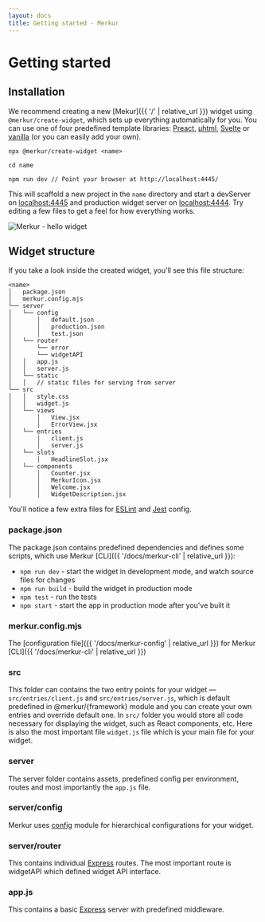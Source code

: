 ```yaml
---
layout: docs
title: Getting started - Merkur
---
```


# Getting started

## Installation

We recommend creating a new  [Mekur]({{ '/' | relative_url }}) widget using `@merkur/create-widget`, which sets up everything automatically for you. You can use one of four predefined template libraries: [Preact](https://preactjs.com/), [µhtml](https://github.com/WebReflection/uhtml#readme), [Svelte](https://svelte.dev/) or [vanilla](https://developer.mozilla.org/en-US/docs/Web/JavaScript/Reference/Template_literals) (or you can easily add your own).

```shell
npx @merkur/create-widget <name>

cd name

npm run dev // Point your browser at http://localhost:4445/
```

This will scaffold a new project in the `name` directory and start a devServer on [localhost:4445](http://localhost:4445/) and production widget server on [localhost:4444](http://localhost:4444/). Try editing a few files to get a feel for how everything works.

<img class="responsive" src="{{ '/assets/images/hello-widget.png?v=' | append: site.github.build_revision | relative_url }}" alt="Merkur - hello widget" />

## Widget structure

If you take a look inside the created widget, you'll see this file structure:

```shell
<name>
│   package.json
│   merkur.config.mjs
└── server
│   └── config
│       │   default.json
│       │   production.json
│       │   test.json
│   └── router
│       └── error
│       └── widgetAPI
│   │   app.js
│   │   server.js
│   └── static
│   │   // static files for serving from server
└── src
│   │   style.css
│   │   widget.js
│   └── views
│       │   View.jsx
│       │   ErrorView.jsx
│   └── entries
│       │   client.js
│       │   server.js
│   └── slots
│       │   HeadlineSlot.jsx
│   └── components
│       │   Counter.jsx
│       │   MerkurIcon.jsx
│       │   Welcome.jsx
│       │   WidgetDescription.jsx
```

You'll notice a few extra files for [ESLint](https://eslint.org/) and [Jest](https://jestjs.io/) config.

### package.json

The package.json contains predefined dependencies and defines some scripts, which use Merkur [CLI]({{ '/docs/merkur-cli' | relative_url }}):

- `npm run dev` - start the widget in development mode, and watch source files for changes
- `npm run build` - build the widget in production mode
- `npm test` - run the tests
- `npm start` - start the app in production mode after you've built it

### merkur.config.mjs

The [configuration file]({{ '/docs/merkur-config' | relative_url }}) for Merkur [CLI]({{ '/docs/merkur-cli' | relative_url }})

### src

This folder can contains the two entry points for your widget — `src/entries/client.js` and `src/entries/server.js`, which is default predefined in @merkur/{framework} module and you can create your own entries and override default one. In `src/` folder you would store all code necessary for displaying the widget, such as React components, etc. Here is also the most important file `widget.js` file which is your main file for your widget.

### server

The server folder contains assets, predefined config per environment, routes and most importantly the `app.js` file.

### server/config

Merkur uses [config](https://www.npmjs.com/package/config) module for hierarchical configurations for your widget.

### server/router

This contains individual [Express](https://expressjs.com/en/guide/routing.html) routes. The most important route is widgetAPI which defined widget API interface. 

### app.js

This contains a basic [Express](https://expressjs.com/) server with predefined middleware.
